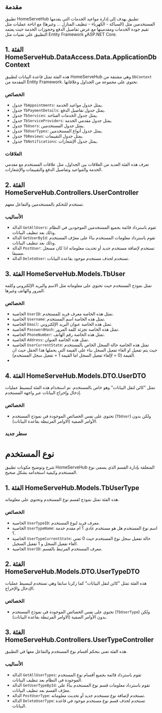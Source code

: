 ## مقدمة

تطبيق HomeServeHub  تطبيق يهدف إلى إدارة مواعيد الخدمات التي يقدمها المستخدمين مثل (السباكة - الكهرباء - تنظيف المنازل ... وغيرها) مع اتاحة عمليات مثل تقيم جودة الخدمات ومقدمينها مع عرض تفاصيل الدفع وحجوزات الخدمة حيث يعتمد التطبيق على تقنيات مثل Entity Framework وASP.NET Core.

## 1. الفئة HomeServeHub.DataAccess.Data.ApplicationDbContext

هذه الفئة تمثل قاعدة البيانات لتطبيق HomeServeHub وهي مشتقة من `DbContext` المقدمة من Entity Framework. تحتوي على مجموعة من الجداول وعلاقاتها.

### الخصائص
- جدول `TbAppointments`: يمثل جدول مواعيد الخدمة.
- جدول `TbPaymentDetails`: يمثل جدول تفاصيل الدفع.
- جدول `TbServices`: يمثل جدول الخدمات المتاحة.
- جدول `TbServiceProviders`: يمثل جدول مقدمي الخدمة.
- جدول `TbUsers`: يمثل جدول المستخدمين.
- جدول `TbUserTypes`: يمثل جدول أنواع المستخدمين.
- جدول `TbReviews`: يمثل جدول التقييمات.
- جدول `TbNotifications`: يمثل جدول الإشعارات.

### العلاقات

تعرف هذه الفئة العديد من العلاقات بين الجداول، مثل علاقات المستخدم مع مقدمي الخدمة والمواعيد وتفاصيل الدفع والتقييمات والإشعارات.

## 2. الفئة HomeServeHub.Controllers.UserController

تستخدم للتحكم بالمستخدمين والتفاعل معهم.

### الأساليب

- الدالة `GetAllUsers`: تقوم باسترداد قائمة بجميع المستخدمين الموجودين في النظام وذلك بعد تنظيف البيانات.
- الدالة `GetUserById`: تقوم باسترداد معلومات المستخدم بناءً على معرّف المستخدم وذلك بعد تنظيف البيانات.
- الدالة `PostUser`: تستخدم لإضافة مستخدم جديد أو تحديث معلوماته اذا كان مسجل مسبقا.
- الدالة `DeleteUser`: تستخدم لحذف مستخدم موجود بقاعدة البيانات.
## 3. الفئة HomeServeHub.Models.TbUser

 تمثل نموذج المستخدم حيث تحتوي على معلوماته مثل الاسم والبريد الإلكتروني وكلمة المرور والهاتف وغيرها.

### الخصائص

- الخاصية `UserID`: تمثل هذه الخاصة معرف فريد للمستخدم.
- الخاصية `Username`: تمثل هذه الخاصة اسم المستخدم.
- الخاصية `Email`: تمثل هذه الخاصة عنوان البريد الإلكتروني.
- الخاصية `PasswordHash`: تمثل هذه الخاصة تجزئة كلمة المرور.
- الخاصية `PhoneNumber`: تمثل هذه الخاصة رقم الهاتف.
- الخاصية `Address`: تمثل هذه الخاصة العنوان.
- الخاصية `UserCurrentState`: تمثل هذه الخاصة حالة السجل الخاص بالمستخدم حيث يتم تفعيل او الغاء تفعيل السجل بناء على القيمة التي يحملها هذا الحقل حيث ان القيمة (0 = لإلغاء تفعيل السجل اما القيمة 1 = تفعيل سجل المستخدم).
- 
## 4. الفئة HomeServeHub.Models.DTO.UserDTO

تمثل "كائن لنقل البيانات" وهو خاص بالمستخدم. تم استخدام هذه الفئة لتبسيط عمليات إدخال وإخراج البيانات عبر واجهة المستخدم.
### الخصائص

- تحتوي على نفس الخصائص الموجودة في نموذج المستخدم (`TbUser`) ولكن بدون الأوامر الصفية (الاوامر المرتبطة بقاعدة البيانات).

### سطر جديد ###
# نوع المستخدم

 شرح وتوضيح مكونات تطبيق HomeServeHub المتعلقة بإدارة القسم الذي يسمى نوع المستخدم وكيفية استخدامه بشكل صحيح.

## 1. الفئة HomeServeHub.Models.TbUserType

هذه الفئة تمثل نموذج لقسم نوع المستخدم وتحتوي على معلوماته.

### الخصائص

- الخاصية `UserTypeID`: معرف فريد لنوع المستخدم.
- الخاصية `UserTypeName`: اسم نوع المستخدم هل هو مستخدم عادي ؟ ام مقدم خدمة ؟.
- الخاصية `UserTypeCurrentState`: حالة تفعيل سجل نوع المستخدم حيث 0 تعني الغاء تفعيل السجل و 1 تفعيل السجيل.
- الخاصية `UserID`: معرف المستخدم المرتبط بالقسم.

## 2. الفئة HomeServeHub.Models.DTO.UserTypeDTO

هذه الفئة تمثل "كائن لنقل البيانات" كما زكرنا سابقا وهي تستخدم لتبسيط عمليات الإدخال والإخراج.

### الخصائص

- تحتوي على نفس الخصائص الموجودة في نموذج المستخدم (`TbUserType`) ولكن بدون الأوامر الصفية (الاوامر المرتبطة بقاعدة البيانات).

## 3. الفئة HomeServeHub.Controllers.UserTypeController

هذه الفئة تعنى بتحكم أقسام نوع المستخدم والتفاعل معها في التطبيق.

### الأساليب

- الدالة `GetAllUserTypes`: تقوم باسترداد قائمة بجميع أقسام نوع المستخدم الموجودة في النظام بعد تنظيف البيانات.
- الدالة `GetUserTypeById`: تقوم باسترداد معلومات قسم نوع المستخدم بناءً على معرّف القسم بعد تنظيف البيانات.
- الدالة `PostUserType`: تستخدم لإضافة  نوع مستخدم جديد أو تحديث معلوماته.
- الدالة `DeleteUserType`: تستخدم لحذف قسم نوع مستخدم موجود في قاعدة البيانات.







